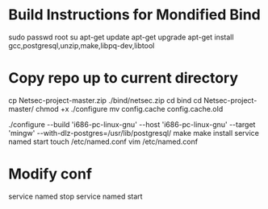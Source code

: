 # Build Instructions for Mondified Bind

sudo passwd root
su
apt-get update
apt-get upgrade
apt-get install gcc,postgresql,unzip,make,libpq-dev,libtool

# Copy repo up to current directory
cp Netsec-project-master.zip ./bind/netsec.zip
cd bind
cd Netsec-project-master/
chmod +x ./configure
mv config.cache config.cache.old

./configure --build 'i686-pc-linux-gnu' --host 'i686-pc-linux-gnu' --target 'mingw' --with-dlz-postgres=/usr/lib/postgresql/
make
make install
service named start
touch /etc/named.conf
vim /etc/named.conf
# Modify conf
service named stop
service named start